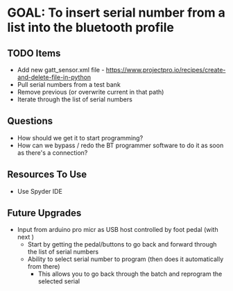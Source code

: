 
# GOAL: To insert serial number from a list into the bluetooth profile

## TODO Items
- Add new gatt_sensor.xml file - https://www.projectpro.io/recipes/create-and-delete-file-in-python
- Pull serial numbers from a test bank
- Remove previous (or overwrite current in that path)
- Iterate through the list of serial numbers

## Questions
- How should we get it to start programming?
- How can we bypass / redo the BT programmer software to do it as soon as there's a connection?

## Resources To Use
- Use Spyder IDE

## Future Upgrades
- Input from arduino pro micr as USB host controlled by foot pedal (with next )
  - Start by getting the pedal/buttons to go back and forward through the list of serial numbers
  - Ability to select serial number to program (then does it automatically from there)
    - This allows you to go back through the batch and reprogram the selected serial